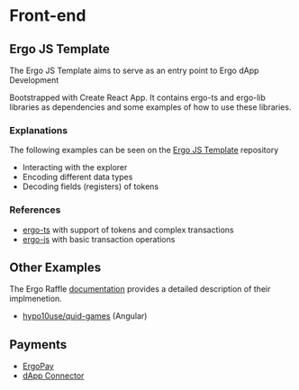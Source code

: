 # Front-end

## Ergo JS Template

The Ergo JS Template aims to serve as an entry point to Ergo dApp Development

Bootstrapped with Create React App. It contains ergo-ts and ergo-lib libraries as dependencies and some examples of how to use these libraries.

### Explanations

The following examples can be seen on the [Ergo JS Template](https://github.com/anon-real/ergo-js-template) repository

- Interacting with the explorer
- Encoding different data types
- Decoding fields (registers) of tokens

### References

- [ergo-ts](https://github.com/coinbarn/ergo-ts) with support of tokens and complex transactions
- [ergo-js](https://github.com/ergoplatform/ergo-js) with basic transaction operations

## Other Examples

The Ergo Raffle [documentation](https://github.com/ErgoRaffle/raffle-documentation) provides a detailed description of their implmenetion.

- [hypo10use/quid-games](https://github.com/hypo10use/quid-games) (Angular)

## Payments

- [ErgoPay](ergo-pay.md)
- [dApp Connector](dApp-dev.md)
